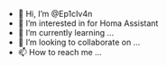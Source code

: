 - 👋 Hi, I’m @Ep1cIv4n
- 👀 I’m interested in for Homa Assistant
- 🌱 I’m currently learning ...
- 💞️ I’m looking to collaborate on ...
- 📫 How to reach me ...

<!---
Ep1cIv4n/Ep1cIv4n is a ✨ special ✨ repository because its `README.md` (this file) appears on your GitHub profile.
You can click the Preview link to take a look at your changes.
--->
